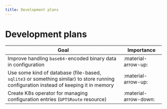 ```yaml
---
title: Development plans
---
```


# Development plans

| Goal | Importance |
|-|-|
| Improve handling `base64`-encoded binary data in configuration | :material-arrow-up: |
| Use some kind of database (file-based, `sqlite3` or something similar) to store running configuration instead of keeping it in memory | :material-arrow-up: |
| Create K8s operator for managing configuration entries (`GPTSRoute` resource) | :material-arrow-down: |
